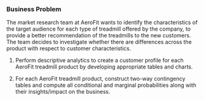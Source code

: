 ### Business Problem

The market research team at AeroFit wants to identify the characteristics of the target
audience for each type of treadmill offered by the company, to provide a better
recommendation of the treadmills to the new customers. The team decides to investigate
whether there are differences across the product with respect to customer characteristics.

1. Perform descriptive analytics to create a customer profile for each AeroFit treadmill
product by developing appropriate tables and charts.

3. For each AeroFit treadmill product, construct two-way contingency tables and compute
all conditional and marginal probabilities along with their insights/impact on the
business.
